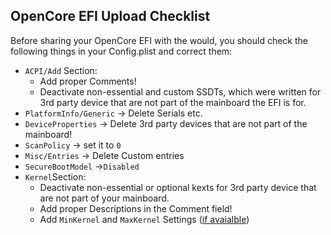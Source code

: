 ## OpenCore EFI Upload Checklist

Before sharing your OpenCore EFI with the would, you should check the following things in your Config.plist and correct them: 

- `ACPI/Add` Section: 
	- Add proper Comments!
	- Deactivate non-essential and custom SSDTs, which were written for 3rd party device that are not part of the mainboard the EFI is for.
- `PlatformInfo/Generic` &rarr; Delete Serials etc.
- `DeviceProperties` &rarr; Delete 3rd party devices that are not part of the mainboard!
- `ScanPolicy` &rarr; set it to `0`
- `Misc/Entries` &rarr; Delete Custom entries 
- `SecureBootModel` &rarr;`Disabled`
- `Kernel`Section:
	- Deactivate non-essential or optional kexts for 3rd party device that are not part of your mainboard.
	- Add proper Descriptions in the Comment field!
	- Add `MinKernel` and `MaxKernel` Settings ([if avaialble](https://github.com/acidanthera/OpenCorePkg/blob/master/Docs/Kexts.md)) 
